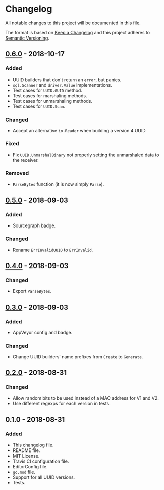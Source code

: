 # Changelog
All notable changes to this project will be documented in this file.

The format is based on [Keep a Changelog](http://keepachangelog.com/en/1.0.0/)
and this project adheres to [Semantic Versioning](http://semver.org/spec/v2.0.0.html).

## [0.6.0] - 2018-10-17
### Added
- UUID builders that don't return an `error`, but panics.
- `sql.Scanner` and `driver.Value` implementations.
- Test cases for `UUID.GUID` method.
- Test cases for marshaling methods.
- Test cases for unmarshaling methods.
- Test cases for `UUID.Scan`.

### Changed
- Accept an alternative `io.Reader` when building a version 4 UUID.

### Fixed
- Fix `UUID.UnmarshalBinary` not properly setting the unmarshaled data to the receiver.

### Removed
- `ParseBytes` function (it is now simply `Parse`).

## [0.5.0] - 2018-09-03
### Added
- Sourcegraph badge.

### Changed
- Rename `ErrInvalidUUID` to `ErrInvalid`.

## [0.4.0] - 2018-09-03
### Changed
- Export `ParseBytes`.

## [0.3.0] - 2018-09-03
### Added
- AppVeyor config and badge.

### Changed
- Change UUID builders' name prefixes from `Create` to `Generate`.

## [0.2.0] - 2018-08-31
### Changed
- Allow random bits to be used instead of a MAC address for V1 and V2.
- Use different regexps for each version in tests.

## 0.1.0 - 2018-08-31
### Added
- This changelog file.
- README file.
- MIT License.
- Travis CI configuration file.
- EditorConfig file.
- `go.mod` file.
- Support for all UUID versions.
- Tests.

[0.6.0]: https://github.com/gbrlsnchs/uuid/compare/v0.5.0...v0.6.0
[0.5.0]: https://github.com/gbrlsnchs/uuid/compare/v0.4.0...v0.5.0
[0.4.0]: https://github.com/gbrlsnchs/uuid/compare/v0.3.0...v0.4.0
[0.3.0]: https://github.com/gbrlsnchs/uuid/compare/v0.2.0...v0.3.0
[0.2.0]: https://github.com/gbrlsnchs/uuid/compare/v0.1.0...v0.2.0

